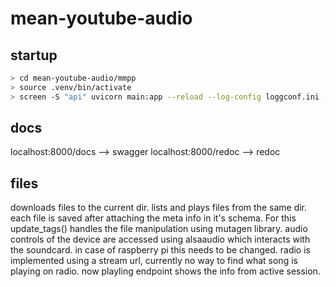 # mean-youtube-audio

## startup

```bash 
> cd mean-youtube-audio/mmpp
> source .venv/bin/activate
> screen -S "api" uvicorn main:app --reload --log-config loggconf.ini --host 0.0.0.0

```

## docs
localhost:8000/docs --> swagger
localhost:8000/redoc --> redoc

## files
downloads files to the current dir.
lists and plays files from the same dir.
each file is saved after attaching the meta info in it's schema. 
For this update_tags() handles the file manipulation using mutagen library.
audio controls of the device are accessed using alsaaudio which interacts with the soundcard. in case of raspberry pi this needs to be changed.
radio is implemented using a stream url, currently no way to find what song is playing on radio.
now playling endpoint shows the info from active session.